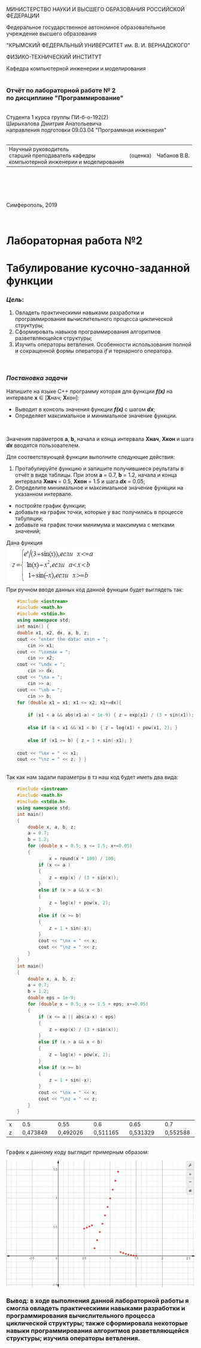 ﻿МИНИСТЕРСТВО НАУКИ  И ВЫСШЕГО ОБРАЗОВАНИЯ РОССИЙСКОЙ ФЕДЕРАЦИИ  

Федеральное государственное автономное образовательное учреждение высшего образования  

"КРЫМСКИЙ ФЕДЕРАЛЬНЫЙ УНИВЕРСИТЕТ им. В. И. ВЕРНАДСКОГО"  

ФИЗИКО-ТЕХНИЧЕСКИЙ ИНСТИТУТ  

Кафедра компьютерной инженерии и моделирования
<br/><br/>
### Отчёт по лабораторной работе № 2<br/> по дисциплине "Программирование"
<br/>
​Cтудента 1 курса группы ПИ-б-о-192(2)<br/>
Ширыхалова Дмитрия Анатольевича<br/>
направления подготовки 09.03.04 "Программная инженерия"  
<br/>


<br/>
<table>

<tr><td>Научный руководитель<br/> старший преподаватель кафедры<br/> компьютерной инженерии и моделирования</td>

<td>(оценка)</td>

<td>Чабанов В.В.</td>

</tr>

</table>

<br/><br/>

​

Симферополь, 2019

<br/>

# Лабораторная работа №2

# Табулирование кусочно-заданной функции

### ***Цель***: 
1. Овладеть практическими навыками разработки и программирования вычислительного процесса циклической структуры;
2. Сформировать навыков программирования алгоритмов разветвляющейся структуры;
3. Изучить операторы ветвления. Особенности использования полной и сокращенной формы оператора *if* и тернарного оператора.

<br/>

### ***Постановка задачи***
Напишите на языке С++ программу которая для функции ***f(x)*** на интервале **x** ∈ [**X**нач; **X**кон]:<br/>
* Выводит в консоль значения функции ***f(x)*** с шагом ***dx***;
* Определяет максимальное и минимальное значение функции. 
<br/>

Значения параметров **a**, **b**, начала и конца интервала **Xнач**, **Xкон** и шага ***dx*** вводятся пользователем. 

Для соответствующей функции выполните следующие действия:

1. Протабулируйте функцию и запишите получившиеся реультаты в отчёт в виде таблицы. При этом **a** = 0.7, **b** = 1.2, начала и конца интервала **Xнач** = 0.5, **Xкон** = 1.5 и шага ***dx*** = 0.05;
2. Определите минимальное и максимальное значение функции на указанном интервале.
* постройте график функции;
* добавьте на график точки, которые у вас получились в процессе табуляции;
* добавьте на график точки минимума и максимума с метками значений;

Дана функция <br/> ![](png/2.png "рис.1 функция")
<br/>
При ручном вводе данных код данной функции будет выглядеть так: 
```c++
    #include <iostream>
    #include <math.h>
    #include <stdio.h>
    using namespace std;
    int main() {
	double x1, x2, dx, a, b, z;
	cout << "enter the data: xmin = ";
	    cin >> x1;
    cout << "\nxmax = ";
        cin >> x2;
    cout << "\ndx = ";
        cin >> dx;
	cout << "\na = ";
	    cin >> a;
	cout << "\nb = ";
	    cin >> b;
    for (double x1 = x1; x1 <= x2; x1+=dx){

	    if (x1 < a && abs(x1-a) < 1e-9) { z = exp(x1) / (3 + sin(x1)); }

	    else if (a < x1 && x1 < b) { z = log(x1) + pow(x1, 2); }

	    else if (x1 >= b) { z = 1 + sin(-x1); }

    cout << "\nx = " << x1;
	cout << "\nz = " << z; } }
```

<br/>Так как нам задали параметры в тз наш код будет иметь два вида:
```c++
    #include <iostream>
    #include <math.h>
    #include <stdio.h>
    using namespace std;
    int main()
    {
	    double x, a, b, z;
	    a = 0.7;
	    b = 1.2;
	    for (double x = 0.5; x <= 1.5; x+=0.05)
	    {
	            x = round(x * 100) / 100; 
		    if (x <= a )
		    {
			    z = exp(x) / (3 + sin(x)); 
		    }
		    else if (x > a && x < b) 
		    { 
			    z = log(x) + pow(x, 2);
		    }
		    else if (x >= b)
		    {
			    z = 1 + sin(-x);
		    }
		    cout << "\nx = " << x;
		    cout << "\nz = " << z;
	    }
    }
    int main()
    {
	    double x, a, b, z;
	    a = 0.7;
	    b = 1.2;
	    double eps = 1e-9;
	    for (double x = 0.5; x <= 1.5 + eps; x+=0.05)
	    {
		    if (x <= a || abs(a-x) < eps)
		    {
			    z = exp(x) / (3 + sin(x)); 
		    }
		    else if (x > a && x < b) 
		    { 
			    z = log(x) + pow(x, 2);
		    }
		    else if (x >= b)
		    {
			    z = 1 + sin(-x);
		    }
		    cout << "\nx = " << x;
		    cout << "\nz = " << z;
	    }
    }
```
<table>
<tr><td> x <td>
<td> 0.5 <td>
<td> 0.55 <td>
<td> 0.6 <td>
<td> 0.65 <td>
<td> 0.7 <td>
<td> 0.75 <td>
<td> 0.8 <td>
<td>0.85<td>
<td>0.9<td>
<td>0.95<td>
<td>1<td>
<td>1.05<td>
<td>1.1<td>
<td>1.15<td>
<td>1.2<td>
<td>1.25<td>
<td>1.3<td>
<td>1.35<td>
<td>1.4<td>
<td>1.45<td>
<td>1.5<td> 
</tr>

<tr><td> z <td>
<td>0,473849<td>
<td>0,492026<td>
<td>0,511165<td>
<td>0,531329<td>
<td>0,552588<td>
<td>0,274818<td>
<td>0,416856<td>
<td>0,559981<td>
<td>0,704639<td>
<td>0,851207<td>
<td>1<td>
<td>1,15129<td>
<td>1,30531<td>
<td>1,46226<td>
<td>0,0679609<td>
<td>0,0510154<td>
<td>0,0364418<td>
<td>0,0242766<td>
<td>0,0145503<td>
<td>0,00728701<td>
<td>0,00250501<td>
</tr>

</table>
<br/> График к данному коду выглядит примерным образом: 
<br/>

 ![](png/11.png "рис.2 график")

### Вывод: в ходе выполнения данной лабораторной работы я смогла овладеть практическими навыками разработки и программирования вычислительного процесса циклической структуры; также сформировала некоторые навыки программирования алгоритмов разветвляющейся структуры; изучила операторы ветвления.
